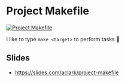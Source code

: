 # Project Makefile

[![Project Makefile](https://github.com/project-makefile/project-makefile/actions/workflows/makefile.yml/badge.svg)](https://github.com/project-makefile/project-makefile/actions/workflows/makefile.yml)

I like to type `make <target>` to perform tasks 🤷

## Slides

- https://slides.com/aclark/project-makefile
